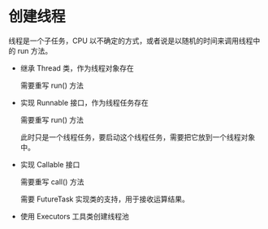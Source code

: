 # 创建线程

线程是一个子任务，CPU 以不确定的方式，或者说是以随机的时间来调用线程中的 run 方法。

* 继承 Thread 类，作为线程对象存在

    需要重写 run() 方法

* 实现 Runnable 接口，作为线程任务存在

    需要重写 run() 方法

    此时只是一个线程任务，要启动这个线程任务，需要把它放到一个线程对象中。

* 实现 Callable 接口

    需要重写 call() 方法

    需要 FutureTask 实现类的支持，用于接收运算结果。

* 使用 Executors 工具类创建线程池
